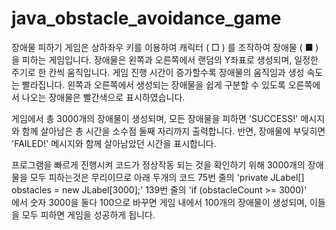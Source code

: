 # java_obstacle_avoidance_game

장애물 피하기 게임은 상하좌우 키를 이용하여 캐릭터 ( □ ) 를 조작하여 장애물 ( ■ ) 을 피하는 게임입니다.
장애물은 왼쪽과 오른쪽에서 랜덤의 Y좌표로 생성되며, 일정한 주기로 한 칸씩 움직입니다.
게임 진행 시간이 증가할수록 장애물의 움직임과 생성 속도는 빨라집니다.
왼쪽과  오른쪽에서 생성되는 장애물을 쉽게 구분할 수 있도록 오른쪽에서 나오는 장애물은 빨간색으로 표시하였습니다.

게임에서 총 3000개의 장애물이 생성되며, 모든 장애물을 피하면 'SUCCESS!' 메시지와 함께 살아남은 총 시간을 소수점 둘째 자리까지 출력합니다.
반면, 장애물에 부딪히면 'FAILED!' 메시지와 함께 살아남았던 시간을 표시합니다.

프로그램을 빠르게 진행시켜 코드가 정상작동 되는 것을 확인하기 위해 3000개의 장애물을 모두 피하는것은 무리이므로 아래 두개의 코드
75번 줄의 'private JLabel[] obstacles = new JLabel[3000];' 
139번 줄의 'if (obstacleCount >= 3000)'  
에서 숫자 3000을 둘다 100으로 바꾸면 게임 내에서 100개의 장애물이 생성되며, 이들을 모두 피하면 게임을 성공하게 됩니다.
